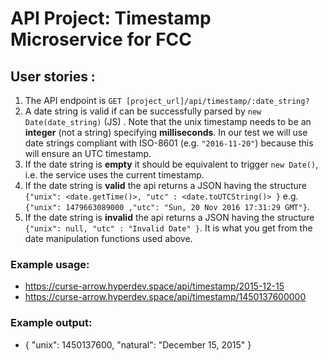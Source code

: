 # API Project: Timestamp Microservice for FCC
##  User stories :
1.  The API endpoint is `GET [project_url]/api/timestamp/:date_string?`
2.  A date string is valid if can be successfully parsed by `new Date(date_string)` (JS) . Note that the unix timestamp needs to be an **integer** (not a string) specifying **milliseconds**. In our test we will use date strings compliant with ISO-8601 (e.g. `"2016-11-20"`) because this will ensure an UTC timestamp.
3.  If the date string is **empty** it should be equivalent to trigger `new Date()`, i.e. the service uses the current timestamp.
4.  If the date string is **valid** the api returns a JSON having the structure `{"unix": <date.getTime()>, "utc" : <date.toUTCString()> }` e.g. `{"unix": 1479663089000 ,"utc": "Sun, 20 Nov 2016 17:31:29 GMT"}`.
5.  If the date string is **invalid** the api returns a JSON having the structure `{"unix": null, "utc" : "Invalid Date" }`. It is what you get from the date manipulation functions used above.
###  Example usage:
* https://curse-arrow.hyperdev.space/api/timestamp/2015-12-15
* https://curse-arrow.hyperdev.space/api/timestamp/1450137600000
### Example output:
* { "unix": 1450137600, "natural": "December 15, 2015" }